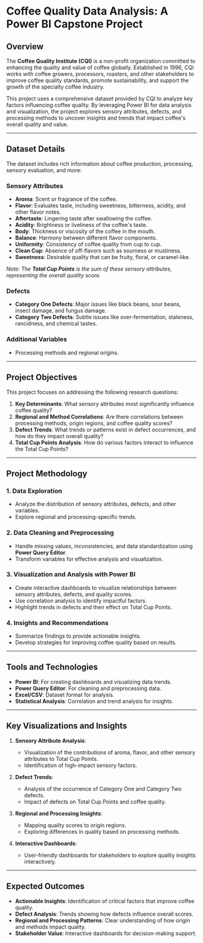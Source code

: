 # **Coffee Quality Data Analysis: A Power BI Capstone Project**

## **Overview**

The **Coffee Quality Institute (CQI)** is a non-profit organization committed to enhancing the quality and value of coffee globally. Established in 1996, CQI works with coffee growers, processors, roasters, and other stakeholders to improve coffee quality standards, promote sustainability, and support the growth of the specialty coffee industry.  

This project uses a comprehensive dataset provided by CQI to analyze key factors influencing coffee quality. By leveraging Power BI for data analysis and visualization, the project explores sensory attributes, defects, and processing methods to uncover insights and trends that impact coffee's overall quality and value.

---

## **Dataset Details**

The dataset includes rich information about coffee production, processing, sensory evaluation, and more:  

### **Sensory Attributes**  
- **Aroma**: Scent or fragrance of the coffee.  
- **Flavor**: Evaluates taste, including sweetness, bitterness, acidity, and other flavor notes.  
- **Aftertaste**: Lingering taste after swallowing the coffee.  
- **Acidity**: Brightness or liveliness of the coffee's taste.  
- **Body**: Thickness or viscosity of the coffee in the mouth.  
- **Balance**: Harmony between different flavor components.  
- **Uniformity**: Consistency of coffee quality from cup to cup.  
- **Clean Cup**: Absence of off-flavors such as sourness or mustiness.  
- **Sweetness**: Desirable quality that can be fruity, floral, or caramel-like.  

*Note: The **Total Cup Points** is the sum of these sensory attributes, representing the overall quality score.*  

### **Defects**  
- **Category One Defects**: Major issues like black beans, sour beans, insect damage, and fungus damage.  
- **Category Two Defects**: Subtle issues like over-fermentation, staleness, rancidness, and chemical tastes.  

### **Additional Variables**  
- Processing methods and regional origins.  

---

## **Project Objectives**

This project focuses on addressing the following research questions:  

1. **Key Determinants**: What sensory attributes most significantly influence coffee quality?  
2. **Regional and Method Correlations**: Are there correlations between processing methods, origin regions, and coffee quality scores?  
3. **Defect Trends**: What trends or patterns exist in defect occurrences, and how do they impact overall quality?  
4. **Total Cup Points Analysis**: How do various factors interact to influence the Total Cup Points?

---

## **Project Methodology**

### **1. Data Exploration**
- Analyze the distribution of sensory attributes, defects, and other variables.  
- Explore regional and processing-specific trends.  

### **2. Data Cleaning and Preprocessing**
- Handle missing values, inconsistencies, and data standardization using **Power Query Editor**.  
- Transform variables for effective analysis and visualization.  

### **3. Visualization and Analysis with Power BI**
- Create interactive dashboards to visualize relationships between sensory attributes, defects, and quality scores.  
- Use correlation analysis to identify impactful factors.  
- Highlight trends in defects and their effect on Total Cup Points.  

### **4. Insights and Recommendations**
- Summarize findings to provide actionable insights.  
- Develop strategies for improving coffee quality based on results.

---

## **Tools and Technologies**

- **Power BI**: For creating dashboards and visualizing data trends.  
- **Power Query Editor**: For cleaning and preprocessing data.  
- **Excel/CSV**: Dataset format for analysis.  
- **Statistical Analysis**: Correlation and trend analysis for insights.

---

## **Key Visualizations and Insights**

1. **Sensory Attribute Analysis**:  
   - Visualization of the contributions of aroma, flavor, and other sensory attributes to Total Cup Points.  
   - Identification of high-impact sensory factors.  

2. **Defect Trends**:  
   - Analysis of the occurrence of Category One and Category Two defects.  
   - Impact of defects on Total Cup Points and coffee quality.  

3. **Regional and Processing Insights**:  
   - Mapping quality scores to origin regions.  
   - Exploring differences in quality based on processing methods.  

4. **Interactive Dashboards**:  
   - User-friendly dashboards for stakeholders to explore quality insights interactively.

---

## **Expected Outcomes**

- **Actionable Insights**: Identification of critical factors that improve coffee quality.  
- **Defect Analysis**: Trends showing how defects influence overall scores.  
- **Regional and Processing Patterns**: Clear understanding of how origin and methods impact quality.  
- **Stakeholder Value**: Interactive dashboards for decision-making support.
